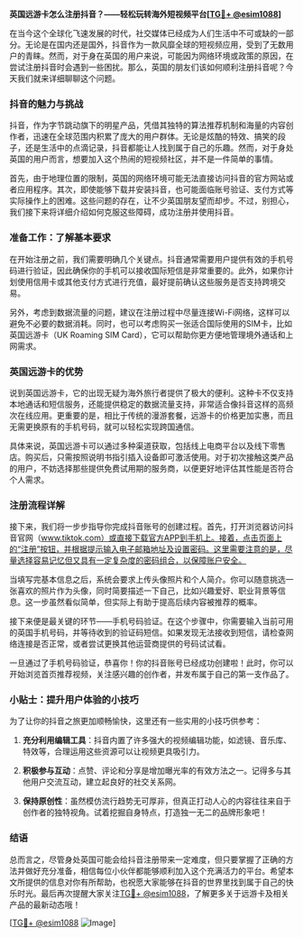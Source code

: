 **英国远游卡怎么注册抖音？——轻松玩转海外短视频平台[[TG💪+ @esim1088](https://t.me/s/esim1088)]**

在当今这个全球化飞速发展的时代，社交媒体已经成为人们生活中不可或缺的一部分。无论是在国内还是国外，抖音作为一款风靡全球的短视频应用，受到了无数用户的青睐。然而，对于身在英国的用户来说，可能因为网络环境或政策的原因，在尝试注册抖音时会遇到一些困扰。那么，英国的朋友们该如何顺利注册抖音呢？今天我们就来详细聊聊这个问题。

### 抖音的魅力与挑战

抖音，作为字节跳动旗下的明星产品，凭借其独特的算法推荐机制和海量的内容创作者，迅速在全球范围内积累了庞大的用户群体。无论是炫酷的特效、搞笑的段子，还是生活中的点滴记录，抖音都能让人找到属于自己的乐趣。然而，对于身处英国的用户而言，想要加入这个热闹的短视频社区，并不是一件简单的事情。

首先，由于地理位置的限制，英国的网络环境可能无法直接访问抖音的官方网站或者应用程序。其次，即使能够下载并安装抖音，也可能面临账号验证、支付方式等实际操作上的困难。这些问题的存在，让不少英国朋友望而却步。不过，别担心，我们接下来将详细介绍如何克服这些障碍，成功注册并使用抖音。

### 准备工作：了解基本要求

在开始注册之前，我们需要明确几个关键点。抖音通常需要用户提供有效的手机号码进行验证，因此确保你的手机可以接收国际短信是非常重要的。此外，如果你计划使用信用卡或其他支付方式进行充值，最好提前确认这些服务是否支持跨境交易。

另外，考虑到数据流量的问题，建议在注册过程中尽量连接Wi-Fi网络，这样可以避免不必要的数据消耗。同时，也可以考虑购买一张适合国际使用的SIM卡，比如英国远游卡（UK Roaming SIM Card），它可以帮助你更方便地管理境外通话和上网需求。

### 英国远游卡的优势

说到英国远游卡，它的出现无疑为海外旅行者提供了极大的便利。这种卡不仅支持本地通话和短信服务，还能提供稳定的数据流量支持，非常适合像抖音这样的高频次在线应用。更重要的是，相比于传统的漫游套餐，远游卡的价格更加实惠，而且无需更换原有的手机号码，就可以轻松实现跨国通信。

具体来说，英国远游卡可以通过多种渠道获取，包括线上电商平台以及线下零售店。购买后，只需按照说明书指引插入设备即可激活使用。对于初次接触这类产品的用户，不妨选择那些提供免费试用期的服务商，以便更好地评估其性能是否符合个人需求。

### 注册流程详解

接下来，我们将一步步指导你完成抖音账号的创建过程。首先，打开浏览器访问抖音官网（www.tiktok.com）或直接下载官方APP到手机上。接着，点击页面上的“注册”按钮，并根据提示输入电子邮箱地址及设置密码。这里需要注意的是，尽量选择容易记忆但又具有一定复杂度的密码组合，以保障账户安全。

当填写完基本信息之后，系统会要求上传头像照片和个人简介。你可以随意挑选一张喜欢的照片作为头像，同时简要描述一下自己，比如兴趣爱好、职业背景等信息。这一步虽然看似简单，但实际上有助于提高后续内容被推荐的概率。

接下来便是最关键的环节——手机号码验证。在这个步骤中，你需要输入当前可用的英国手机号码，并等待收到的验证码短信。如果发现无法接收到短信，请检查网络连接是否正常，或者尝试更换其他运营商提供的号码试试看。

一旦通过了手机号码验证，恭喜你！你的抖音账号已经成功创建啦！此时，你可以开始浏览首页推荐视频，关注感兴趣的创作者，并发布属于自己的第一支作品了。

### 小贴士：提升用户体验的小技巧

为了让你的抖音之旅更加顺畅愉快，这里还有一些实用的小技巧供参考：

1. **充分利用编辑工具**：抖音内置了许多强大的视频编辑功能，如滤镜、音乐库、特效等，合理运用这些资源可以让视频更具吸引力。
   
2. **积极参与互动**：点赞、评论和分享是增加曝光率的有效方法之一。记得多与其他用户交流互动，建立起良好的社交关系网。
   
3. **保持原创性**：虽然模仿流行趋势无可厚非，但真正打动人心的内容往往来自于创作者的独特视角。试着挖掘自身特点，打造独一无二的品牌形象吧！

### 结语

总而言之，尽管身处英国可能会给抖音注册带来一定难度，但只要掌握了正确的方法并做好充分准备，相信每位小伙伴都能够顺利加入这个充满活力的平台。希望本文所提供的信息对你有所帮助，也祝愿大家能够在抖音的世界里找到属于自己的快乐时光。最后再次提醒大家关注[TG💪+ @esim1088](https://t.me/s/esim1088)，了解更多关于远游卡及相关产品的最新动态哦！

[[TG💪+ @esim1088](https://t.me/s/esim1088) ![Image](https://i.postimg.cc/4NQfJmqS/Snipaste-2025-05-13-00-14-12.png)]